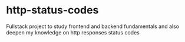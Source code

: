 # http-status-codes
 Fullstack project to study frontend and backend fundamentals and also deepen my knowledge on http responses status codes 
